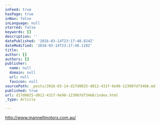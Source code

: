 ```yaml
---
inFeed: true
hasPage: true
inNav: false
inLanguage: null
starred: false
keywords: []
description: ''
datePublished: '2016-03-14T23:17:48.824Z'
dateModified: '2016-03-14T23:17:48.128Z'
title: ''
author: []
authors: []
publisher:
  name: null
  domain: null
  url: null
  favicon: null
sourcePath: _posts/2016-03-14-d17d8025-d012-431f-9e98-123907df3460.md
published: true
url: d17d8025-d012-431f-9e98-123907df3460/index.html
_type: Article

---
```

http://www.mannellmotors.com.au/